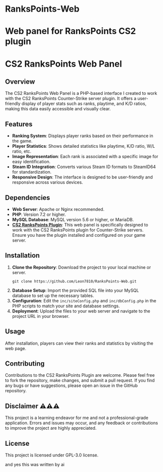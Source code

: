 # RanksPoints-Web
Web panel for RanksPoints CS2 plugin
=======
# CS2 RanksPoints Web Panel

## Overview

The CS2 RanksPoints Web Panel is a PHP-based interface I created to work with the CS2 RanksPoints Counter-Strike server plugin. It offers a user-friendly display of player stats such as ranks, playtime, and K/D ratios, making this data easily accessible and visually clear.

## Features

- **Ranking System**: Displays player ranks based on their performance in the game.
- **Player Statistics**: Shows detailed statistics like playtime, K/D ratio, W/L ratio, etc.
- **Image Representation**: Each rank is associated with a specific image for easy identification.
- **Steam ID Integration**: Converts various Steam ID formats to SteamID64 for standardization.
- **Responsive Design**: The interface is designed to be user-friendly and responsive across various devices.

## Dependencies

- **Web Server**: Apache or Nginx recommended.
- **PHP**: Version 7.2 or higher.
- **MySQL Database**: MySQL version 5.6 or higher, or MariaDB.
- **[CS2 RanksPoints Plugin](https://github.com/ABKAM2023/CS2-RanksPoints)**: This web panel is specifically designed to work with the CS2 RanksPoints plugin for Counter-Strike servers. Ensure you have the plugin installed and configured on your game server.

## Installation

1. **Clone the Repository**: Download the project to your local machine or server.
   ```
   git clone https://github.com/Leon7810/RanksPoints-Web.git
   ```
2. **Database Setup**: Import the provided SQL file into your MySQL database to set up the necessary tables.
3. **Configuration**: Edit the `inc/siteConfig.php` and `inc/dbConfig.php` in the PHP scripts to match your site and database settings.
4. **Deployment**: Upload the files to your web server and navigate to the project URL in your browser.

## Usage

After installation, players can view their ranks and statistics by visiting the web page.

## Contributing

Contributions to the CS2 RanksPoints Plugin are welcome. Please feel free to fork the repository, make changes, and submit a pull request. If you find any bugs or have suggestions, please open an issue in the GitHub repository.

## Disclaimer ⚠️⚠️⚠️

This project is a learning endeavor for me and not a professional-grade application. Errors and issues may occur, and any feedback or contributions to improve the project are highly appreciated.

## License

This project is licensed under GPL-3.0 license.

and yes this was written by ai
